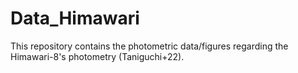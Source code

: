 # Data_Himawari
This repository contains the photometric data/figures regarding the Himawari-8's photometry (Taniguchi+22). 
